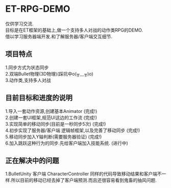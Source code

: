 # ET-RPG-DEMO
仅供学习交流.  
目标是在ET框架的基础上,做一个支持多人对战的动作类RPG的DEMO.   
借以学习服务器端开发.和了解服务器/客户端交互细节.  
## 项目特点   
1.同步方式为状态同步   
2.双端Bullet物理(3D物理)(踩坑中o(╥﹏╥)o)    
3.动作类,支持多人对战

## 目前目标和进度的说明   
1.导入一套动作资源,创建基本Animator (完成!)    
2.创建一套UI框架,规范UI这边的工作流 (完成!)   
3.实现简单的移动同步(目前是一秒同步5次) (完成!)    
4.初步实现了服务器/客户端 逻辑帧框架,以及完善了移动同步 (完成!)   
5.移动同步加入Y轴判断(需要服务器验证) (完成!)   
6.加入跳跃这种行为的同步.先给客户端加入技能系统. (进行中)

## 正在解决中的问题   
1.BulletUnity 客户端 CharacterController 同样的代码导致移动结果和客户端不一样.所以目前的移动已经去掉了客户端预测.而且还很容易看到鬼畜的抽风问题.

